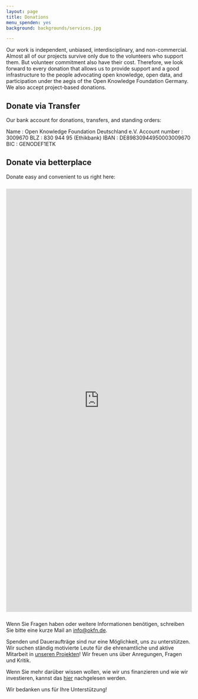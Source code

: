 ```yaml
---
layout: page
title: Donations
menu_spenden: yes
background: backgrounds/services.jpg

---
```


Our work is independent, unbiased, interdisciplinary, and non-commercial. Almost all of our projects survive only due to the volunteers who support them. But volunteer commitment also have their cost. Therefore, we look forward to every donation that allows us to provide support and a good infrastructure to the people advocating open knowledge, open data, and participation under the aegis of the Open Knowledge Foundation Germany. We also accept project-based donations. 

## Donate via Transfer

Our bank account for donations, transfers, and standing orders:

Name
: Open Knowledge Foundation Deutschland e.V.
Account number
: 3009670
BLZ
: 830 944 95 (Ethikbank)
IBAN
: DE89830944950003009670
BIC
: GENODEF1ETK

## Donate via betterplace

Donate easy and convenient to us right here:

<iframe width="100%" height="1150px" name="Spenden" style="border:0; padding-top:10px; padding-bottom:10px; max-width: 600px;display: block; margin: 0 auto;" src="https://www.betterplace.org/en/organisations/okfde/iframe_donations/new">
  &lt;p&gt;&lt;a href="https://www.betterplace.org/en/organisations/okfde/partner_donations/new?utm_campaign=donate_btn_for_orgs&amp;#038;utm_content=okfde&amp;#038;utm_medium=external_banner&amp;#038;utm_source=orgs" target="_blank" title="Jetzt spenden mit betterplace.org!"&gt;&lt;img alt="Jetzt spenden mit betterplace.org!" height="101" src="//asset1.betterplace.org/assets/partner_widget_de-b9e7b3594d0ed53e86f32f793869d3ce.png" style="border:0px" width="160" /&gt;
&lt;/a&gt;&lt;/p&gt;
</iframe>

Wenn Sie Fragen haben oder weitere Informationen benötigen, schreiben Sie bitte eine kurze Mail an <a href="mailto:info@okfn.de">info@okfn.de</a>.

Spenden und Daueraufträge sind nur eine Möglichkeit, uns zu unterstützen. Wir suchen ständig motivierte Leute für die ehrenamtliche und aktive Mitarbeit in [unseren Projekten](../projekte/)! Wir freuen uns über Anregungen, Fragen und Kritik.

Wenn Sie mehr darüber wissen wollen, wie wir uns finanzieren und wie wir investieren, kannst das [hier](../verein/) nachgelesen werden.

Wir bedanken uns für Ihre Unterstützung! 

